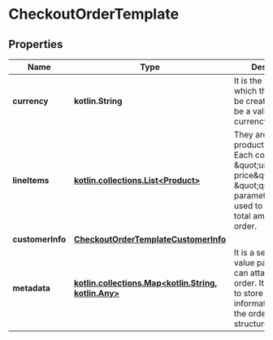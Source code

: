 
# CheckoutOrderTemplate

## Properties
Name | Type | Description | Notes
------------ | ------------- | ------------- | -------------
**currency** | **kotlin.String** | It is the currency in which the order will be created. It must be a valid ISO 4217 currency code. | 
**lineItems** | [**kotlin.collections.List&lt;Product&gt;**](Product.md) | They are the products to buy. Each contains the \&quot;unit price\&quot; and \&quot;quantity\&quot; parameters that are used to calculate the total amount of the order. | 
**customerInfo** | [**CheckoutOrderTemplateCustomerInfo**](CheckoutOrderTemplateCustomerInfo.md) |  |  [optional]
**metadata** | [**kotlin.collections.Map&lt;kotlin.String, kotlin.Any&gt;**](kotlin.Any.md) | It is a set of key-value pairs that you can attach to the order. It can be used to store additional information about the order in a structured format. |  [optional]



